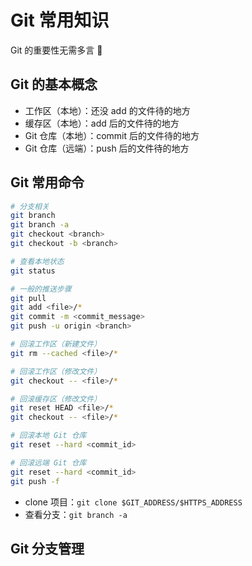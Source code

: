 # Git 常用知识

Git 的重要性无需多言 🐶

## Git 的基本概念

- 工作区（本地）：还没 add 的文件待的地方
- 缓存区（本地）：add 后的文件待的地方
- Git 仓库（本地）：commit 后的文件待的地方
- Git 仓库（远端）：push 后的文件待的地方

## Git 常用命令

```Bash
# 分支相关
git branch
git branch -a
git checkout <branch>
git checkout -b <branch>

# 查看本地状态
git status

# 一般的推送步骤
git pull
git add <file>/*
git commit -m <commit_message>
git push -u origin <branch>

# 回滚工作区（新建文件）
git rm --cached <file>/*

# 回滚工作区（修改文件）
git checkout -- <file>/*

# 回滚缓存区（修改文件）
git reset HEAD <file>/*
git checkout -- <file>/*

# 回滚本地 Git 仓库
git reset --hard <commit_id>

# 回滚远端 Git 仓库
git reset --hard <commit_id>
git push -f
```

- clone 项目：`git clone $GIT_ADDRESS/$HTTPS_ADDRESS`
- 查看分支：`git branch -a`

## Git 分支管理
